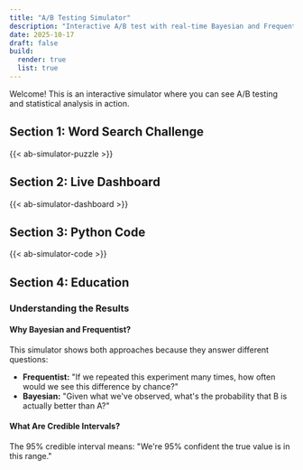 ```yaml
---
title: "A/B Testing Simulator"
description: "Interactive A/B test with real-time Bayesian and Frequentist statistics"
date: 2025-10-17
draft: false
build:
  render: true
  list: true
---
```


Welcome! This is an interactive simulator where you can see A/B testing and statistical analysis in action.

## Section 1: Word Search Challenge

{{< ab-simulator-puzzle >}}

## Section 2: Live Dashboard

{{< ab-simulator-dashboard >}}

## Section 3: Python Code

{{< ab-simulator-code >}}

## Section 4: Education

### Understanding the Results

#### Why Bayesian and Frequentist?

This simulator shows both approaches because they answer different questions:

- **Frequentist:** "If we repeated this experiment many times, how often would we see this difference by chance?"
- **Bayesian:** "Given what we've observed, what's the probability that B is actually better than A?"

#### What Are Credible Intervals?

The 95% credible interval means: "We're 95% confident the true value is in this range."

<link rel="stylesheet" href="/css/ab-simulator.css?v=1.12">
<script src="https://cdn.plot.ly/plotly-2.27.0.min.js"></script>
<script src="/js/ab-simulator.js?v=1.12"></script>